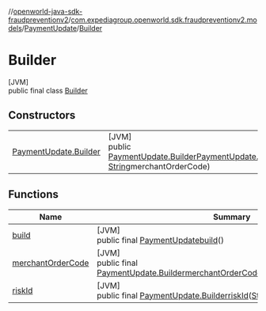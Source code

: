 //[openworld-java-sdk-fraudpreventionv2](../../../../index.md)/[com.expediagroup.openworld.sdk.fraudpreventionv2.models](../../index.md)/[PaymentUpdate](../index.md)/[Builder](index.md)

# Builder

[JVM]\
public final class [Builder](index.md)

## Constructors

| | |
|---|---|
| [PaymentUpdate.Builder](-payment-update.-builder.md) | [JVM]<br>public [PaymentUpdate.Builder](index.md)[PaymentUpdate.Builder](-payment-update.-builder.md)([String](https://docs.oracle.com/javase/8/docs/api/java/lang/String.html)riskId, [String](https://docs.oracle.com/javase/8/docs/api/java/lang/String.html)merchantOrderCode) |

## Functions

| Name | Summary |
|---|---|
| [build](build.md) | [JVM]<br>public final [PaymentUpdate](../index.md)[build](build.md)() |
| [merchantOrderCode](merchant-order-code.md) | [JVM]<br>public final [PaymentUpdate.Builder](index.md)[merchantOrderCode](merchant-order-code.md)([String](https://docs.oracle.com/javase/8/docs/api/java/lang/String.html)merchantOrderCode) |
| [riskId](risk-id.md) | [JVM]<br>public final [PaymentUpdate.Builder](index.md)[riskId](risk-id.md)([String](https://docs.oracle.com/javase/8/docs/api/java/lang/String.html)riskId) |
